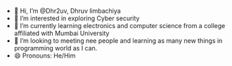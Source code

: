 - 👋 Hi, I’m @Dhr2uv, Dhruv limbachiya
- 👀 I’m interested in exploring Cyber security 
- 🌱 I’m currently learning electronics and computer science from a college affiliated with Mumbai University 
- 💞️ I’m looking to meeting nee people and learning as many new things in programming world as I can.
- 😄 Pronouns: He/Him

<!---
Dhr2uv/Dhr2uv is a ✨ special ✨ repository because its `README.md` (this file) appears on your GitHub profile.
You can click the Preview link to take a look at your changes.
--->
